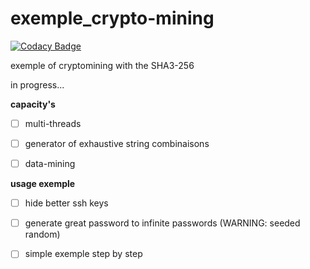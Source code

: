 # exemple_crypto-mining

[![Codacy Badge](https://api.codacy.com/project/badge/Grade/400e9831d4a349d88dfa9212bee6554d)](https://app.codacy.com/gh/0x07CB/exemple_crypto-mining?utm_source=github.com&utm_medium=referral&utm_content=0x07CB/exemple_crypto-mining&utm_campaign=Badge_Grade_Settings)

exemple of cryptomining with the SHA3-256

in progress...

**capacity's**
- [ ] multi-threads
	
- [ ] generator of exhaustive string combinaisons
	
- [ ] data-mining

**usage exemple**
- [ ] hide better ssh keys
	
- [ ] generate great password to infinite passwords (WARNING: seeded random) 
	
- [ ] simple exemple step by step

